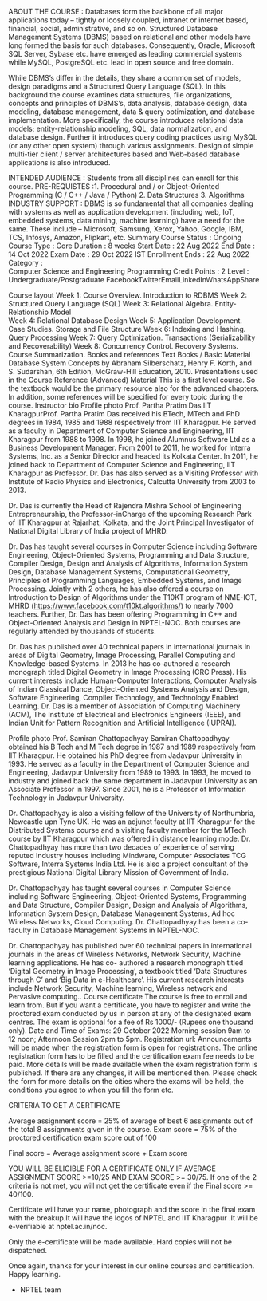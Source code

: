 ABOUT THE COURSE :
Databases form the backbone of all major applications today – tightly or loosely coupled, intranet or internet based, financial, social, administrative, and so on. Structured Database Management Systems (DBMS) based on relational and other models have long formed the basis for such databases. Consequently, Oracle, Microsoft SQL Server, Sybase etc. have emerged as leading commercial systems while MySQL, PostgreSQL etc. lead in open source and free domain.

While DBMS’s differ in the details, they share a common set of models, design paradigms and a Structured Query Language (SQL). In this background the course examines data structures, file organizations, concepts and principles of DBMS’s, data analysis, database design, data modeling, database management, data & query optimization, and database implementation. More specifically, the course introduces relational data models; entity-relationship modeling, SQL, data normalization, and database design. Further it introduces query coding practices using MySQL (or any other open system) through various assignments. Design of simple multi-tier client / server architectures based and Web-based database applications is also introduced.

INTENDED AUDIENCE : Students from all disciplines can enroll for this course.
PRE-REQUISTES :1.	Procedural and / or Object-Oriented Programming (C / C++ / Java / Python)
				2.	Data Structures 
				3.	Algorithms
INDUSTRY SUPPORT : DBMS is so fundamental that all companies dealing with systems as well as application development (including web, IoT, embedded systems, data mining, machine learning) have a need for the same. These include – Microsoft, Samsung, Xerox, Yahoo, Google, IBM, TCS, Infosys, Amazon, Flipkart, etc.
Summary
Course Status :	Ongoing
Course Type :	Core
Duration :	8 weeks
Start Date :	22 Aug 2022
End Date :	14 Oct 2022
Exam Date :	29 Oct 2022 IST
Enrollment Ends :	22 Aug 2022
Category :	
Computer Science and Engineering
Programming
Credit Points :	2
Level :	Undergraduate/Postgraduate
FacebookTwitterEmailLinkedInWhatsAppShare


Course layout
Week 1: Course Overview. Introduction to RDBMS 
Week 2: Structured Query Language (SQL) 
Week 3: Relational Algebra. Entity-Relationship Model  
Week 4: Relational Database Design
Week 5: Application Development. Case Studies. Storage and File Structure 
Week 6: Indexing and Hashing. Query Processing
Week 7: Query Optimization. Transactions (Serializability and Recoverability) 
Week 8: Concurrency Control. Recovery Systems. Course Summarization.
Books and references
Text Books / Basic Material
Database System Concepts by Abraham Silberschatz, Henry F. Korth, and S. Sudarshan, 6th Edition, McGraw-Hill Education, 2010.
Presentations used in the Course 
Reference (Advanced) Material
    This is a first level course. So the textbook would be the primary resource also for the advanced chapters. In addition, some references will be specified for every topic during the course.
Instructor bio
Profile photo
Prof. Partha Pratim Das
IIT KharagpurProf. Partha Pratim Das received his BTech, MTech and PhD degrees in 1984, 1985 and 1988 respectively from IIT Kharagpur. He served as a faculty in Department of Computer Science and Engineering, IIT Kharagpur from 1988 to 1998. In 1998, he joined Alumnus Software Ltd as a Business Development Manager. From 2001 to 2011, he worked for Interra Systems, Inc. as a Senior Director and headed its Kolkata Center. In 2011, he joined back to Department of Computer Science and Engineering, IIT Kharagpur as Professor. Dr. Das has also served as a Visiting Professor with Institute of Radio Physics and Electronics, Calcutta University from 2003 to 2013.

Dr. Das is currently the Head of Rajendra Mishra School of Engineering Entrepreneurship, the Professor-inCharge of the upcoming Research Park of IIT Kharagpur at Rajarhat, Kolkata, and the Joint Principal Investigator of National Digital Library of India project of MHRD.

Dr. Das has taught several courses in Computer Science including Software Engineering, Object-Oriented Systems, Programming and Data Structure, Compiler Design, Design and Analysis of Algorithms, Information System Design, Database Management Systems, Computational Geometry, Principles of Programming Languages, Embedded Systems, and Image Processing. Jointly with 2 others, he has also offered a course on Introduction to Design of Algorithms under the T10KT program of NME-ICT, MHRD (https://www.facebook.com/t10kt.algorithms/) to nearly 7000 teachers. Further, Dr. Das has been offering Programming in C++ and Object-Oriented Analysis and Design in NPTEL-NOC. Both courses are regularly attended by thousands of students.

Dr. Das has published over 40 technical papers in international journals in areas of Digital Geometry, Image Processing, Parallel Computing and Knowledge-based Systems. In 2013 he has co-authored a research monograph titled Digital Geometry in Image Processing (CRC Press). His current interests include Human-Computer Interactions, Computer Analysis of Indian Classical Dance, Object-Oriented Systems Analysis and Design, Software Engineering, Compiler Technology, and Technology Enabled Learning. Dr. Das is a member of Association of Computing Machinery (ACM), The Institute of Electrical and Electronics Engineers (IEEE), and Indian Unit for Pattern Recognition and Artificial Intelligence (IUPRAI).  




Profile photo
Prof. Samiran Chattopadhyay
Samiran Chattopadhyay obtained his B Tech and M Tech degree in 1987 and 1989 respectively from IIT Kharagpur. He obtained his PhD degree from Jadavpur University in 1993. He served as a faculty in the Department of Computer Science and Engineering, Jadavpur University from 1989 to 1993. In 1993, he moved to industry and joined back the same department in Jadavpur University as an Associate Professor in 1997. Since 2001, he is a Professor of Information Technology in Jadavpur University.

Dr. Chattopadhyay is also a visiting fellow of the University of Northumbria, Newcastle upn Tyne UK. He was an adjunct faculty at IIT Kharagpur for the Distributed Systems course and a visiting faculty member for the MTech course by IIT Kharagpur which was offered in distance learning mode.
Dr. Chattopadhyay has more than two decades of experience of serving reputed Industry houses including Mindware, Computer Associates TCG Software, Interra Systems India Ltd. He is also a project consultant of the prestigious National Digital Library Mission of Government of India.

Dr. Chattopadhyay has taught several courses in Computer Science including Software Engineering, Object-Oriented Systems, Programming and Data Structure, Compiler Design, Design and Analysis of Algorithms, Information System Design, Database Management Systems, Ad hoc Wireless Networks, Cloud Computing. Dr. Chattopadhyay has been a co-faculty in Database Management Systems in NPTEL-NOC.

Dr. Chattopadhyay has published over 60 technical papers in international journals in the areas of Wireless Networks, Network Security, Machine learning applications. He has co- authored a research monograph titled ‘Digital Geometry in Image Processing’, a textbook titled ‘Data Structures through C’ and ‘Big Data in e-Healthcare’. His current research interests include Network Security, Machine learning, Wireless network and Pervasive computing..
Course certificate
The course is free to enroll and learn from. But if you want a certificate, you have to register and write the proctored exam conducted by us in person at any of the designated exam centres.
The exam is optional for a fee of Rs 1000/- (Rupees one thousand only).
Date and Time of Exams: 29 October 2022 Morning session 9am to 12 noon; Afternoon Session 2pm to 5pm.
Registration url: Announcements will be made when the registration form is open for registrations.
The online registration form has to be filled and the certification exam fee needs to be paid. More details will be made available when the exam registration form is published. If there are any changes, it will be mentioned then.
Please check the form for more details on the cities where the exams will be held, the conditions you agree to when you fill the form etc.

CRITERIA TO GET A CERTIFICATE

Average assignment score = 25% of average of best 6 assignments out of the total 8 assignments given in the course.
Exam score = 75% of the proctored certification exam score out of 100

Final score = Average assignment score + Exam score

YOU WILL BE ELIGIBLE FOR A CERTIFICATE ONLY IF AVERAGE ASSIGNMENT SCORE >=10/25 AND EXAM SCORE >= 30/75. If one of the 2 criteria is not met, you will not get the certificate even if the Final score >= 40/100.

Certificate will have your name, photograph and the score in the final exam with the breakup.It will have the logos of NPTEL and IIT Kharagpur .It will be e-verifiable at nptel.ac.in/noc.

Only the e-certificate will be made available. Hard copies will not be dispatched.

Once again, thanks for your interest in our online courses and certification. Happy learning.

- NPTEL team
